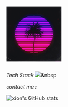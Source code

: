 # <img src="https://github.com/xion2664/xion2664/blob/main/original.gif" width="150px">

*Tech Stack*
<img src="https://img.shields.io/badge/Python-3766AB?style=flat-square&logo=Python&logoColor=white"/></a>&nbsp 

*contact me :*

![xion's GitHub stats](https://github-readme-stats.vercel.app/api?username=xion2664&theme=midnight-purple&show_icons=true)
